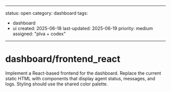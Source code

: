 ---
status: open
category: dashboard
tags:
  - dashboard
  - ui
created: 2025-06-18
last-updated: 2025-06-19
priority: medium
assigned: "plva + codex"
------------------------

# dashboard/frontend_react

Implement a React-based frontend for the dashboard. Replace the current static HTML with components that display agent status, messages, and logs. Styling should use the shared color palette.
